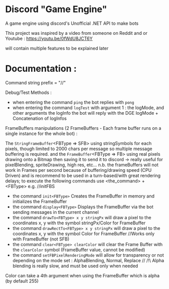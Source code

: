 # Discord "Game Engine"
A game engine using discord's Unofficial .NET API to make bots

This project was inspired by a video from someone on Reddit and or Youtube : https://youtu.be/0fWdU8JCT6Y

will contain multiple features to be explained later

# Documentation :
Command string prefix = "//"

Debug/Test Methods :
- when entering the command `ping` the bot replies with `pong`
- when entering the command `logTest` with argument 1 : the logMode, and other arguments the logInfo the bot will reply with the DGE logMode + Concatenation of logInfos

FrameBuffers manipulations (2 FrameBuffers - Each frame buffer runs on a single instance for the whole bot) :

The `StringFrameBuffer`<FBType => SFB> using stringSymbols for each pixels, though limited to 2000 chars per message so multiple message buffering is required.
and the `FrameBuffer`<FBType => FB> using real pixels drawing onto a Bitmap then saving it to send it to discord -> really useful for pixelBlending, spriteDrawing, high res, etc... n.b. the frameBuffers will not work in Frames per second because of buffering/drawing speed (CPU Driven) and is recommend to be used in a turn-based/with great rendering delays;
to execute the following commands use <the_command> + <FBType\> e.g. //initFBS
- the command `init<FBType>` Creates the FrameBuffer in memory and initializes the FrameBuffer
- the command `display<FBType>` Displays the FrameBuffer via the bot sending messages in the current channel
- the command `drawTo<FBType> x y stringPx` will draw a pixel to the coordinates x, y with the symbol stringPx/Color for FrameBuffer
- the command `drawRectTo<FBType> x y stringPx` will draw a pixel to the coordinates x, y with the symbol Color for FrameBuffer //Works only with FrameBuffer (not SFB)
- the command `clear<FBType> clearColor` will clear the Frame Buffer with the `clearColor` symbol (FrameBuffer value, cannot be modified)
- the command `setFBPixelRenderingMode` will allow for transparency or not depending on the mode set : AlphaBlending, Normal, Replace // /!\ Alpha blending is really slow, and must be used only when needed

Color can take a 4th argument when using the FrameBuffer which is alpha (by default 255)
